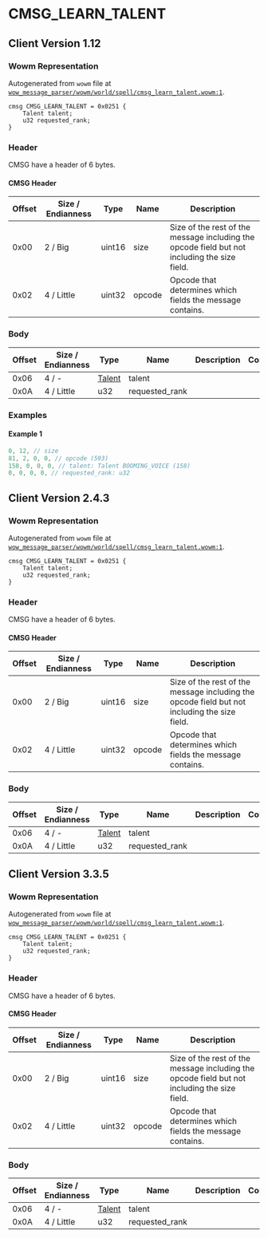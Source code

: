 # CMSG_LEARN_TALENT

## Client Version 1.12

### Wowm Representation

Autogenerated from `wowm` file at [`wow_message_parser/wowm/world/spell/cmsg_learn_talent.wowm:1`](https://github.com/gtker/wow_messages/tree/main/wow_message_parser/wowm/world/spell/cmsg_learn_talent.wowm#L1).
```rust,ignore
cmsg CMSG_LEARN_TALENT = 0x0251 {
    Talent talent;
    u32 requested_rank;
}
```
### Header

CMSG have a header of 6 bytes.

#### CMSG Header

| Offset | Size / Endianness | Type   | Name   | Description |
| ------ | ----------------- | ------ | ------ | ----------- |
| 0x00   | 2 / Big           | uint16 | size   | Size of the rest of the message including the opcode field but not including the size field.|
| 0x02   | 4 / Little        | uint32 | opcode | Opcode that determines which fields the message contains.|

### Body

| Offset | Size / Endianness | Type | Name | Description | Comment |
| ------ | ----------------- | ---- | ---- | ----------- | ------- |
| 0x06 | 4 / - | [Talent](talent.md) | talent |  |  |
| 0x0A | 4 / Little | u32 | requested_rank |  |  |

### Examples

#### Example 1

```c
0, 12, // size
81, 2, 0, 0, // opcode (593)
158, 0, 0, 0, // talent: Talent BOOMING_VOICE (158)
0, 0, 0, 0, // requested_rank: u32
```
## Client Version 2.4.3

### Wowm Representation

Autogenerated from `wowm` file at [`wow_message_parser/wowm/world/spell/cmsg_learn_talent.wowm:1`](https://github.com/gtker/wow_messages/tree/main/wow_message_parser/wowm/world/spell/cmsg_learn_talent.wowm#L1).
```rust,ignore
cmsg CMSG_LEARN_TALENT = 0x0251 {
    Talent talent;
    u32 requested_rank;
}
```
### Header

CMSG have a header of 6 bytes.

#### CMSG Header

| Offset | Size / Endianness | Type   | Name   | Description |
| ------ | ----------------- | ------ | ------ | ----------- |
| 0x00   | 2 / Big           | uint16 | size   | Size of the rest of the message including the opcode field but not including the size field.|
| 0x02   | 4 / Little        | uint32 | opcode | Opcode that determines which fields the message contains.|

### Body

| Offset | Size / Endianness | Type | Name | Description | Comment |
| ------ | ----------------- | ---- | ---- | ----------- | ------- |
| 0x06 | 4 / - | [Talent](talent.md) | talent |  |  |
| 0x0A | 4 / Little | u32 | requested_rank |  |  |

## Client Version 3.3.5

### Wowm Representation

Autogenerated from `wowm` file at [`wow_message_parser/wowm/world/spell/cmsg_learn_talent.wowm:1`](https://github.com/gtker/wow_messages/tree/main/wow_message_parser/wowm/world/spell/cmsg_learn_talent.wowm#L1).
```rust,ignore
cmsg CMSG_LEARN_TALENT = 0x0251 {
    Talent talent;
    u32 requested_rank;
}
```
### Header

CMSG have a header of 6 bytes.

#### CMSG Header

| Offset | Size / Endianness | Type   | Name   | Description |
| ------ | ----------------- | ------ | ------ | ----------- |
| 0x00   | 2 / Big           | uint16 | size   | Size of the rest of the message including the opcode field but not including the size field.|
| 0x02   | 4 / Little        | uint32 | opcode | Opcode that determines which fields the message contains.|

### Body

| Offset | Size / Endianness | Type | Name | Description | Comment |
| ------ | ----------------- | ---- | ---- | ----------- | ------- |
| 0x06 | 4 / - | [Talent](talent.md) | talent |  |  |
| 0x0A | 4 / Little | u32 | requested_rank |  |  |

